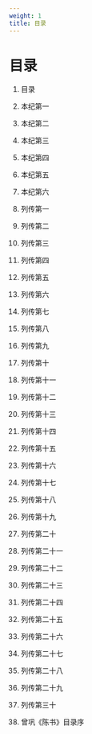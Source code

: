 ```yaml
---
weight: 1
title: 目录
---
```


# 目录

1. <span id="目录-1"></span>
目录

2. <span id="目录-2"></span>
本纪第一

3. <span id="目录-3"></span>
本纪第二

4. <span id="目录-4"></span>
本纪第三

5. <span id="目录-5"></span>
本纪第四

6. <span id="目录-6"></span>
本纪第五

7. <span id="目录-7"></span>
本纪第六

8. <span id="目录-8"></span>
列传第一

9. <span id="目录-9"></span>
列传第二

10. <span id="目录-10"></span>
列传第三

11. <span id="目录-11"></span>
列传第四

12. <span id="目录-12"></span>
列传第五

13. <span id="目录-13"></span>
列传第六

14. <span id="目录-14"></span>
列传第七

15. <span id="目录-15"></span>
列传第八

16. <span id="目录-16"></span>
列传第九

17. <span id="目录-17"></span>
列传第十

18. <span id="目录-18"></span>
列传第十一

19. <span id="目录-19"></span>
列传第十二

20. <span id="目录-20"></span>
列传第十三

21. <span id="目录-21"></span>
列传第十四

22. <span id="目录-22"></span>
列传第十五

23. <span id="目录-23"></span>
列传第十六

24. <span id="目录-24"></span>
列传第十七

25. <span id="目录-25"></span>
列传第十八

26. <span id="目录-26"></span>
列传第十九

27. <span id="目录-27"></span>
列传第二十

28. <span id="目录-28"></span>
列传第二十一

29. <span id="目录-29"></span>
列传第二十二

30. <span id="目录-30"></span>
列传第二十三

31. <span id="目录-31"></span>
列传第二十四

32. <span id="目录-32"></span>
列传第二十五

33. <span id="目录-33"></span>
列传第二十六

34. <span id="目录-34"></span>
列传第二十七

35. <span id="目录-35"></span>
列传第二十八

36. <span id="目录-36"></span>
列传第二十九

37. <span id="目录-37"></span>
列传第三十

38. <span id="目录-38"></span>
曾巩《陈书》目录序
